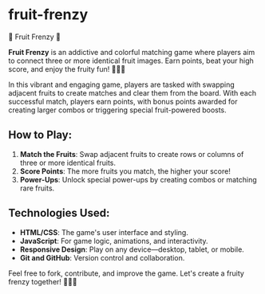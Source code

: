 # fruit-frenzy
🍓 Fruit Frenzy 🍏

**Fruit Frenzy** is an addictive and colorful matching game where players aim to connect three or more identical fruit images. Earn points, beat your high score, and enjoy the fruity fun! 🍎🍇🍍

In this vibrant and engaging game, players are tasked with swapping adjacent fruits to create matches and clear them from the board. With each successful match, players earn points, with bonus points awarded for creating larger combos or triggering special fruit-powered boosts.

## How to Play:
1. **Match the Fruits**: Swap adjacent fruits to create rows or columns of three or more identical fruits.
2. **Score Points**: The more fruits you match, the higher your score!
4. **Power-Ups**: Unlock special power-ups by creating combos or matching rare fruits.

## Technologies Used:
- **HTML/CSS**: The game's user interface and styling.
- **JavaScript**: For game logic, animations, and interactivity.
- **Responsive Design**: Play on any device—desktop, tablet, or mobile.
- **Git and GitHub**: Version control and collaboration.

Feel free to fork, contribute, and improve the game. Let's create a fruity frenzy together! 🍒🍓🍊

